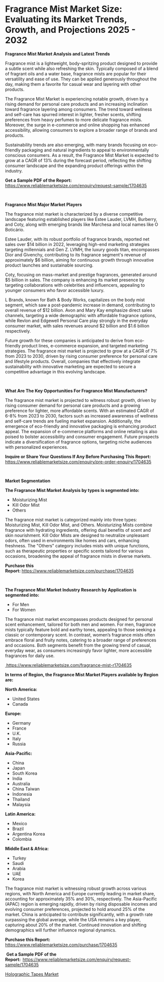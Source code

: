 <p><h1>Fragrance Mist Market Size: Evaluating its Market Trends, Growth, and Projections 2025 - 2032</h1></p><p><strong>Fragrance Mist Market Analysis and Latest Trends</strong></p>
<p><p>Fragrance mist is a lightweight, body-spritzing product designed to provide a subtle scent while also refreshing the skin. Typically composed of a blend of fragrant oils and a water base, fragrance mists are popular for their versatility and ease of use. They can be applied generously throughout the day, making them a favorite for casual wear and layering with other products.</p><p>The Fragrance Mist Market is experiencing notable growth, driven by a rising demand for personal care products and an increasing inclination toward fragrance layering among consumers. The trend toward wellness and self-care has spurred interest in lighter, fresher scents, shifting preferences from heavy perfumes to more delicate fragrance mists. Moreover, the surge in e-commerce and online shopping has enhanced accessibility, allowing consumers to explore a broader range of brands and products.</p><p>Sustainability trends are also emerging, with many brands focusing on eco-friendly packaging and natural ingredients to appeal to environmentally conscious consumers. As a result, the Fragrance Mist Market is expected to grow at a CAGR of 13% during the forecast period, reflecting the shifting consumer landscape and the expanding product offerings within the industry.</p></p>
<p><strong>Get a Sample PDF of the Report:&nbsp;</strong> <a href="https://www.reliablemarketsize.com/enquiry/request-sample/1704635?utm_campaign=3029&utm_medium=2&utm_source=Github&utm_content=ia&utm_term=27032025&utm_id=fragrance-mist">https://www.reliablemarketsize.com/enquiry/request-sample/1704635</a></p>
<p>&nbsp;</p>
<p><strong>Fragrance Mist Major Market Players</strong></p>
<p><p>The fragrance mist market is characterized by a diverse competitive landscape featuring established players like Estee Lauder, LVMH, Burberry, and Coty, along with emerging brands like Marchesa and local names like O Boticário. </p><p>Estee Lauder, with its robust portfolio of fragrance brands, reported net sales over $14 billion in 2022, leveraging high-end marketing strategies targeting millennials and Gen Z. LVMH, the luxury goods titan, encompasses Dior and Givenchy, contributing to its fragrance segment's revenue of approximately $6 billion, aiming for continuous growth through innovative product launches and sustainable sourcing.</p><p>Coty, focusing on mass-market and prestige fragrances, generated around $5 billion in sales. The company is enhancing its market presence by targeting collaborations with celebrities and influencers, appealing to younger consumers who favor accessible luxury.</p><p>L Brands, known for Bath & Body Works, capitalizes on the body mist segment, which saw a post-pandemic increase in demand, contributing to overall revenue of $12 billion. Avon and Mary Kay emphasize direct sales channels, targeting a wide demographic with affordable fragrance options, while Revlon and Edgewell Personal Care play strongly in the everyday consumer market, with sales revenues around $2 billion and $1.6 billion respectively.</p><p>Future growth for these companies is anticipated to derive from eco-friendly product lines, e-commerce expansion, and targeted marketing strategies. The fragrance mist market is projected to grow at a CAGR of 7% from 2023 to 2030, driven by rising consumer preference for personal care and lifestyle products. Overall, companies that effectively integrate sustainability with innovative marketing are expected to secure a competitive advantage in this evolving landscape.</p></p>
<p>&nbsp;</p>
<p><strong>What Are The Key Opportunities For Fragrance Mist Manufacturers?</strong></p>
<p><p>The fragrance mist market is projected to witness robust growth, driven by rising consumer demand for personal care products and a growing preference for lighter, more affordable scents. With an estimated CAGR of 6-8% from 2023 to 2030, factors such as increased awareness of wellness and self-care trends are fueling market expansion. Additionally, the emergence of eco-friendly and innovative packaging is enhancing product appeal. The expansion of e-commerce platforms and online retailing is also poised to bolster accessibility and consumer engagement. Future prospects indicate a diversification of fragrance options, targeting niche audiences with personalized experiences.</p></p>
<p><strong>Inquire or Share Your Questions If Any Before Purchasing This Report:</strong> <a href="https://www.reliablemarketsize.com/enquiry/pre-order-enquiry/1704635?utm_campaign=3029&utm_medium=2&utm_source=Github&utm_content=ia&utm_term=27032025&utm_id=fragrance-mist">https://www.reliablemarketsize.com/enquiry/pre-order-enquiry/1704635</a></p>
<p>&nbsp;</p>
<p><strong>Market Segmentation</strong></p>
<p><strong>The Fragrance Mist Market Analysis by types is segmented into:</strong></p>
<p><ul><li>Moisturizing Mist</li><li>Kill Odor Mist</li><li>Others</li></ul></p>
<p><p>The fragrance mist market is categorized mainly into three types: Moisturizing Mist, Kill Odor Mist, and Others. Moisturizing Mists combine fragrance with hydrating ingredients, offering dual benefits of scent and skin nourishment. Kill Odor Mists are designed to neutralize unpleasant odors, often used in environments like homes and cars, enhancing freshness. The "Others" category includes mists with unique functions, such as therapeutic properties or specific scents tailored for various occasions, broadening the appeal of fragrance mists in diverse markets.</p></p>
<p><strong>Purchase this Report:&nbsp;</strong><a href="https://www.reliablemarketsize.com/purchase/1704635?utm_campaign=3029&utm_medium=2&utm_source=Github&utm_content=ia&utm_term=27032025&utm_id=fragrance-mist">https://www.reliablemarketsize.com/purchase/1704635</a></p>
<p>&nbsp;</p>
<p><strong>The Fragrance Mist Market Industry Research by Application is segmented into:</strong></p>
<p><ul><li>For Men</li><li>For Women</li></ul></p>
<p><p>The fragrance mist market encompasses products designed for personal scent enhancement, tailored for both men and women. For men, fragrance mists typically feature bold and earthy tones, appealing to those seeking a classic or contemporary scent. In contrast, women’s fragrance mists often embrace floral and fruity notes, catering to a broader range of preferences and occasions. Both segments benefit from the growing trend of casual, everyday wear, as consumers increasingly favor lighter, more accessible fragrances for daily use.</p></p>
<p><a href="https://www.reliablemarketsize.com/fragrance-mist-r1704635?utm_campaign=3029&utm_medium=2&utm_source=Github&utm_content=ia&utm_term=27032025&utm_id=fragrance-mist">&nbsp;https://www.reliablemarketsize.com/fragrance-mist-r1704635</a></p>
<p><strong>In terms of Region, the Fragrance Mist Market Players available by Region are:</strong></p>
<p>
    <p> <strong> North America: </strong>
        <ul>
            <li>United States</li>
            <li>Canada</li>
        </ul>
        </p> 
    <p> <strong> Europe: </strong>
        <ul>
            <li>Germany</li>
            <li>France</li>
            <li>U.K.</li>
            <li>Italy</li>
            <li>Russia</li>
        </ul>
        </p> 
    <p> <strong> Asia-Pacific: </strong>
        <ul>
            <li>China</li>
            <li>Japan</li>
            <li>South Korea</li>
            <li>India</li>
            <li>Australia</li>
            <li>China Taiwan</li>
            <li>Indonesia</li>
            <li>Thailand</li>
            <li>Malaysia</li>
        </ul>
        </p> 
    <p> <strong> Latin America: </strong>
        <ul>
            <li>Mexico</li>
            <li>Brazil</li>
            <li>Argentina Korea</li>
            <li>Colombia</li>
        </ul>
        </p> 
    <p> <strong> Middle East & Africa: </strong>
        <ul>
            <li>Turkey</li>
            <li>Saudi</li>
            <li>Arabia</li>
            <li>UAE</li>
            <li>Korea</li>
        </ul>
    </p>
    </p>
<p><p>The fragrance mist market is witnessing robust growth across various regions, with North America and Europe currently leading in market share, accounting for approximately 35% and 30%, respectively. The Asia-Pacific (APAC) region is emerging rapidly, driven by rising disposable incomes and evolving consumer preferences, projected to hold around 25% of the market. China is anticipated to contribute significantly, with a growth rate surpassing the global average, while the USA remains a key player, capturing about 20% of the market. Continued innovation and shifting demographics will further influence regional dynamics.</p></p>
<p><strong>Purchase this Report: </strong><a href="https://www.reliablemarketsize.com/purchase/1704635?utm_campaign=3029&utm_medium=2&utm_source=Github&utm_content=ia&utm_term=27032025&utm_id=fragrance-mist">https://www.reliablemarketsize.com/purchase/1704635</a></p>
<p>&nbsp;<strong>Get a Sample PDF of the Report:&nbsp;&nbsp;</strong><a href="https://www.reliablemarketsize.com/enquiry/request-sample/1704635?utm_campaign=3029&utm_medium=2&utm_source=Github&utm_content=ia&utm_term=27032025&utm_id=fragrance-mist">https://www.reliablemarketsize.com/enquiry/request-sample/1704635</a></p>
<p><strong></strong></p>
<p><p><a href="https://github.com/indrystar/Market-Research-Report-List-5/blob/main/holographic-tapes-market.md?utm_campaign=3029&utm_medium=2&utm_source=Github&utm_content=ia&utm_term=27032025&utm_id=fragrance-mist">Holographic Tapes Market</a></p></p>